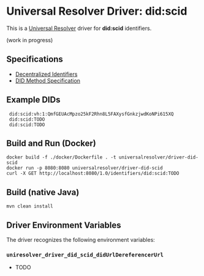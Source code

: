 # Universal Resolver Driver: did:scid

This is a [Universal Resolver](https://github.com/decentralized-identity/universal-resolver/) driver for **did:scid** identifiers.

(work in progress)

## Specifications

* [Decentralized Identifiers](https://www.w3.org/TR/did-1.0/)
* [DID Method Specification](https://lf-toip.atlassian.net/wiki/spaces/HOME/pages/88572360/DID+SCID+Method+Specification)

## Example DIDs

```
 did:scid:vh:1:QmfGEUAcMpzo25kF2Rhn8L5FAXysfGnkzjwdKoNPi615XQ
 did:scid:TODO
 did:scid:TODO
```

## Build and Run (Docker)

```
docker build -f ./docker/Dockerfile . -t universalresolver/driver-did-scid
docker run -p 8080:8080 universalresolver/driver-did-scid
curl -X GET http://localhost:8080/1.0/identifiers/did:scid:TODO
```

## Build (native Java)

	mvn clean install
	
## Driver Environment Variables

The driver recognizes the following environment variables:

### `uniresolver_driver_did_scid_didUrlDereferencerUrl`

 * TODO